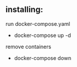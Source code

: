 installing:
- 

run docker-compose.yaml
- docker-compose up -d 

remove containers
- docker-compose down